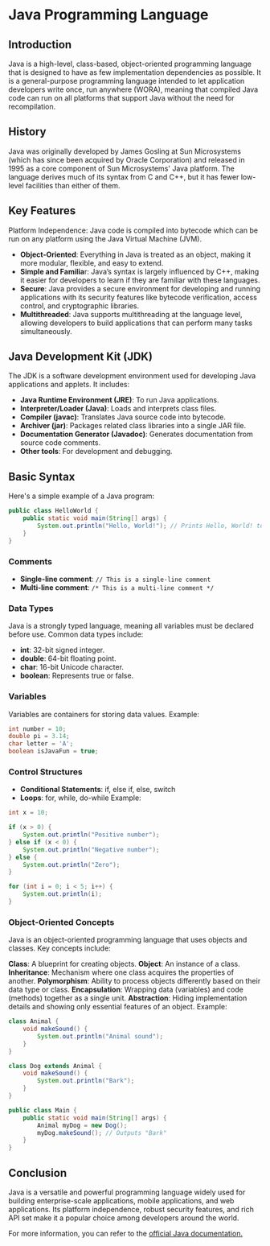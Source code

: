 # Java Programming Language
## Introduction
Java is a high-level, class-based, object-oriented programming language that is designed to have as few implementation dependencies as possible. It is a general-purpose programming language intended to let application developers write once, run anywhere (WORA), meaning that compiled Java code can run on all platforms that support Java without the need for recompilation.

## History
Java was originally developed by James Gosling at Sun Microsystems (which has since been acquired by Oracle Corporation) and released in 1995 as a core component of Sun Microsystems' Java platform. The language derives much of its syntax from C and C++, but it has fewer low-level facilities than either of them.

## Key Features
Platform Independence: Java code is compiled into bytecode which can be run on any platform using the Java Virtual Machine (JVM).
- **Object-Oriented**: Everything in Java is treated as an object, making it more modular, flexible, and easy to extend.
- **Simple and Familia**r: Java’s syntax is largely influenced by C++, making it easier for developers to learn if they are familiar with these languages.
- **Secure**: Java provides a secure environment for developing and running applications with its security features like bytecode verification, access control, and cryptographic libraries.
- **Multithreaded**: Java supports multithreading at the language level, allowing developers to build applications that can perform many tasks simultaneously.
## Java Development Kit (JDK)
The JDK is a software development environment used for developing Java applications and applets. It includes:

- **Java Runtime Environment (JRE)**: To run Java applications.
- **Interpreter/Loader (Java)**: Loads and interprets class files.
- **Compiler (javac)**: Translates Java source code into bytecode.
- **Archiver (jar)**: Packages related class libraries into a single JAR file.
- **Documentation Generator (Javadoc)**: Generates documentation from source code comments.
- **Other tools**: For development and debugging.
## Basic Syntax
Here's a simple example of a Java program:

```java
public class HelloWorld {
    public static void main(String[] args) {
        System.out.println("Hello, World!"); // Prints Hello, World! to the console.
    }
}
```
### Comments
- **Single-line comment**: `// This is a single-line comment`
- **Multi-line comment**: `/* This is a multi-line comment */`
### Data Types
Java is a strongly typed language, meaning all variables must be declared before use. Common data types include:

- **int**: 32-bit signed integer.
- **double**: 64-bit floating point.
- **char**: 16-bit Unicode character.
- **boolean**: Represents true or false.
### Variables
Variables are containers for storing data values. Example:

```java
int number = 10;
double pi = 3.14;
char letter = 'A';
boolean isJavaFun = true;
```
### Control Structures
- **Conditional Statements**: if, else if, else, switch
- **Loops**: for, while, do-while
Example:

```java
int x = 10;

if (x > 0) {
    System.out.println("Positive number");
} else if (x < 0) {
    System.out.println("Negative number");
} else {
    System.out.println("Zero");
}

for (int i = 0; i < 5; i++) {
    System.out.println(i);
}
```
### Object-Oriented Concepts
Java is an object-oriented programming language that uses objects and classes. Key concepts include:

**Class**: A blueprint for creating objects.
**Object**: An instance of a class.
**Inheritance**: Mechanism where one class acquires the properties of another.
**Polymorphism**: Ability to process objects differently based on their data type or class.
**Encapsulation**: Wrapping data (variables) and code (methods) together as a single unit.
**Abstraction**: Hiding implementation details and showing only essential features of an object.
Example:

```java
class Animal {
    void makeSound() {
        System.out.println("Animal sound");
    }
}

class Dog extends Animal {
    void makeSound() {
        System.out.println("Bark");
    }
}

public class Main {
    public static void main(String[] args) {
        Animal myDog = new Dog();
        myDog.makeSound(); // Outputs "Bark"
    }
}
```
## Conclusion
Java is a versatile and powerful programming language widely used for building enterprise-scale applications, mobile applications, and web applications. Its platform independence, robust security features, and rich API set make it a popular choice among developers around the world.

For more information, you can refer to the [official Java documentation.](https://docs.oracle.com/en/java/)
